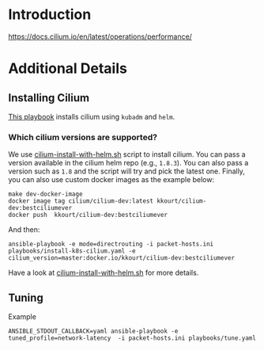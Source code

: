 # Introduction 

https://docs.cilium.io/en/latest/operations/performance/

# Additional Details

## Installing Cilium

[This playbook](playbooks/install-k8s-cilium.yaml) installs cilium using
`kubadm` and `helm`.

### Which cilium versions are supported?

We use [cilium-install-with-helm.sh](scripts/cilium-install-with-helm.sh) script
to install cilium. You can pass a version available in the cilium helm
repo (e.g., ``1.8.3``). You can also pass a version such as ``1.8`` and the script
will try and pick the latest one. Finally, you can also use custom docker images
as the example below:

```
make dev-docker-image
docker image tag cilium/cilium-dev:latest kkourt/cilium-dev:bestciliumever
docker push  kkourt/cilium-dev:bestciliumever
```

And then:
```
ansible-playbook -e mode=directrouting -i packet-hosts.ini playbooks/install-k8s-cilium.yaml -e cilium_version=master:docker.io/kkourt/cilium-dev:bestciliumever
```

Have a look at
[cilium-install-with-helm.sh](scripts/cilium-install-with-helm.sh) for more
details.


## Tuning

Example

```
ANSIBLE_STDOUT_CALLBACK=yaml ansible-playbook -e tuned_profile=network-latency  -i packet-hosts.ini playbooks/tune.yaml
```
